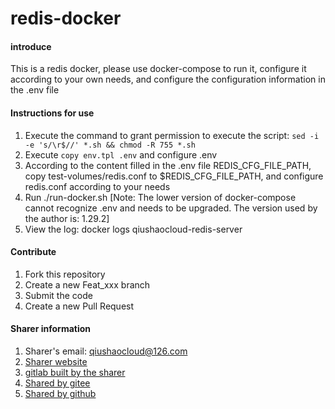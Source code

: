 # redis-docker

#### introduce
This is a redis docker, please use docker-compose to run it, configure it according to your own needs, and configure the configuration information in the .env file

#### Instructions for use

1. Execute the command to grant permission to execute the script: `sed -i -e 's/\r$//' *.sh && chmod -R 755 *.sh`
2. Execute `copy env.tpl .env` and configure .env
3. According to the content filled in the .env file REDIS_CFG_FILE_PATH, copy test-volumes/redis.conf to $REDIS_CFG_FILE_PATH, and configure redis.conf according to your needs
4. Run ./run-docker.sh [Note: The lower version of docker-compose cannot recognize .env and needs to be upgraded. The version used by the author is: 1.29.2]
5. View the log: docker logs qiushaocloud-redis-server

#### Contribute

1. Fork this repository
2. Create a new Feat_xxx branch
3. Submit the code
4. Create a new Pull Request


#### Sharer information

1. Sharer's email: qiushaocloud@126.com
2. [Sharer website](https://www.qiushaocloud.top)
3. [gitlab built by the sharer](https://gitlab.qiushaocloud.top/qiushaocloud)
3. [Shared by gitee](https://gitee.com/qiushaocloud/dashboard/projects)
3. [Shared by github](https://github.com/qiushaocloud?tab=repositories)